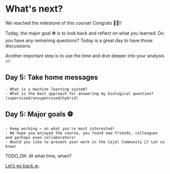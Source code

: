 # What's next?

We reached the milestone of this course! Congrats 🎉🎉!!

Today, the major goal ⚽️ is to look back and reflect on what you learned. Do you have any remaining questions? Today is a great day to have those discussions.

Another important step is to use the time and dive deeper into your analysis 🔥!

## Day 5: Take home messages

```{Tip}
- What is a machine learning system?
- What is the best approach for answering my biological question? (supervised/unsupervised/hybrid)
```

## Day 5: Major goals ⚽️

```{important}
- Keep working ✂️ on what you're most interested!
- We hope you enjoyed the course, you found new friends, colleagues and perhaps even collaborators!
- Would you like to present your work in the Cajal Community 🚀? Let us know!
```

TODO_DK: At what time, when?


[Let’s go back 🔙](../README.md).
